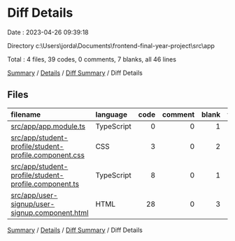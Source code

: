 # Diff Details

Date : 2023-04-26 09:39:18

Directory c:\\Users\\jorda\\Documents\\frontend-final-year-project\\src\\app

Total : 4 files,  39 codes, 0 comments, 7 blanks, all 46 lines

[Summary](results.md) / [Details](details.md) / [Diff Summary](diff.md) / Diff Details

## Files
| filename | language | code | comment | blank | total |
| :--- | :--- | ---: | ---: | ---: | ---: |
| [src/app/app.module.ts](/src/app/app.module.ts) | TypeScript | 0 | 0 | 1 | 1 |
| [src/app/student-profile/student-profile.component.css](/src/app/student-profile/student-profile.component.css) | CSS | 3 | 0 | 2 | 5 |
| [src/app/student-profile/student-profile.component.ts](/src/app/student-profile/student-profile.component.ts) | TypeScript | 8 | 0 | 1 | 9 |
| [src/app/user-signup/user-signup.component.html](/src/app/user-signup/user-signup.component.html) | HTML | 28 | 0 | 3 | 31 |

[Summary](results.md) / [Details](details.md) / [Diff Summary](diff.md) / Diff Details